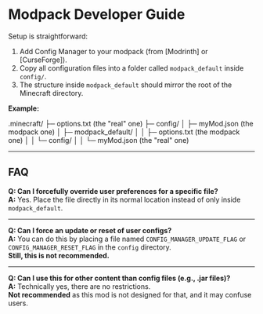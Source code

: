 # Modpack Developer Guide

Setup is straightforward:
1. Add Config Manager to your modpack (from [Modrinth] or [CurseForge]).
2. Copy all configuration files into a folder called `modpack_default` inside `config/`.
3. The structure inside `modpack_default` should mirror the root of the Minecraft directory.

**Example:**

.minecraft/
├─ options.txt (the "real" one)
├─ config/
│ ├─ myMod.json (the modpack one)
│ ├─ modpack_default/
│ │ ├─ options.txt (the modpack one)
│ │ └─ config/
│ │ └─ myMod.json (the "real" one)

---

## FAQ

**Q: Can I forcefully override user preferences for a specific file?**  
**A:** Yes. Place the file directly in its normal location instead of only inside `modpack_default`.

---

**Q: Can I force an update or reset of user configs?**  
**A:** You can do this by placing a file named `CONFIG_MANAGER_UPDATE_FLAG` or `CONFIG_MANAGER_RESET_FLAG` in the `config` directory.  
**Still, this is not recommended.**

---

**Q: Can I use this for other content than config files (e.g., .jar files)?**  
**A:** Technically yes, there are no restrictions.  
**Not recommended** as this mod is not designed for that, and it may confuse users.